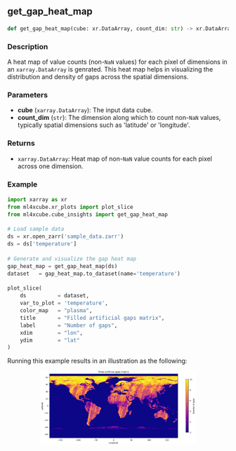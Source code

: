 ## get_gap_heat_map

```python
def get_gap_heat_map(cube: xr.DataArray, count_dim: str) -> xr.DataArray
```

### Description
A heat map of value counts (non-`NaN` values) for each pixel of dimensions in an `xarray.DataArray` is genrated. 
This heat map helps in visualizing the distribution and density of gaps across the spatial dimensions.

### Parameters
- **cube** (`xarray.DataArray`): The input data cube.
- **count_dim** (`str`): The dimension along which to count non-`NaN` values, typically spatial dimensions such as 'latitude' or 'longitude'.

### Returns
- `xarray.DataArray`: Heat map of non-`NaN` value counts for each pixel across one dimension.

### Example

```python
import xarray as xr
from ml4xcube.xr_plots import plot_slice
from ml4xcube.cube_insights import get_gap_heat_map

# Load sample data
ds = xr.open_zarr('sample_data.zarr')
ds = ds['temperature']

# Generate and visualize the gap heat map
gap_heat_map = get_gap_heat_map(ds)
dataset   = gap_heat_map.to_dataset(name='temperature')

plot_slice(
    ds          = dataset,
    var_to_plot = 'temperature', 
    color_map   = "plasma",
    title       = "Filled artificial gaps matrix",
    label       = "Number of gaps",
    xdim        = "lon",
    ydim        = "lat"
)


```
Running this example results in an illustration as the following:

<p align="center">
    <img src="../heatmap.png" alt="Gap Heat Map" width="70%">
</p>